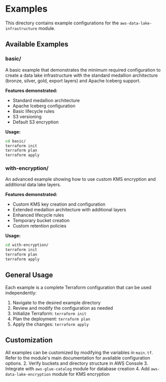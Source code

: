 # Examples

This directory contains example configurations for the `aws-data-lake-infrastructure` module.

## Available Examples

### basic/
A basic example that demonstrates the minimum required configuration to create a data lake infrastructure with the standard medallion architecture (bronze, silver, gold, export layers) and Apache Iceberg support.

**Features demonstrated:**
- Standard medallion architecture
- Apache Iceberg configuration
- Basic lifecycle rules
- S3 versioning
- Default S3 encryption

**Usage:**
```bash
cd basic/
terraform init
terraform plan
terraform apply
```

### with-encryption/
An advanced example showing how to use custom KMS encryption and additional data lake layers.

**Features demonstrated:**
- Custom KMS key creation and configuration
- Extended medallion architecture with additional layers
- Enhanced lifecycle rules
- Temporary bucket creation
- Custom retention policies

**Usage:**
```bash
cd with-encryption/
terraform init
terraform plan
terraform apply
```

## General Usage

Each example is a complete Terraform configuration that can be used independently:

1. Navigate to the desired example directory
2. Review and modify the configuration as needed
3. Initialize Terraform: `terraform init`
4. Plan the deployment: `terraform plan`
5. Apply the changes: `terraform apply`

## Customization

All examples can be customized by modifying the variables in `main.tf`. Refer to the module's main documentation for available configuration options.
2. Verify buckets and directory structure in AWS Console
3. Integrate with `aws-glue-catalog` module for database creation
4. Add `aws-data-lake-encryption` module for KMS encryption
